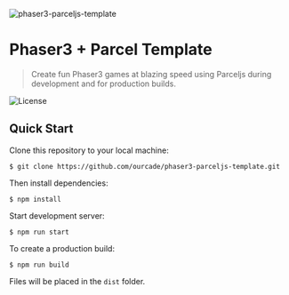 ![phaser3-parceljs-template](https://user-images.githubusercontent.com/2236153/71606463-37a0da80-2b2e-11ea-9b5f-5d26ccc84f91.png)

# Phaser3 + Parcel Template
> Create fun Phaser3 games at blazing speed using Parceljs during development and for production builds.

![License](https://img.shields.io/badge/license-MIT-green)

## Quick Start

Clone this repository to your local machine:

```
$ git clone https://github.com/ourcade/phaser3-parceljs-template.git
```

Then install dependencies:

```
$ npm install
```

Start development server:

```
$ npm run start
```

To create a production build:

```
$ npm run build
```

Files will be placed in the `dist` folder.